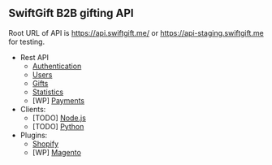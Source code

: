 ## SwiftGift B2B gifting API

Root URL of API is https://api.swiftgift.me/ or https://api-staging.swiftgift.me for testing.

* Rest API
  * [Authentication](./authentication.md)
  * [Users](./users.md)
  * [Gifts](./gifts.md)
  * [Statistics](./stat.md)
  * [WP] [Payments](./payments.md)
* Clients:
  * [TODO] [Node.js](./clients/nodejs)
  * [TODO] [Python](./clients/nodejs)
* Plugins:
  * [Shopify](./plugins/shopify.md)
  * [WP] [Magento](./plugins/magento.md)
